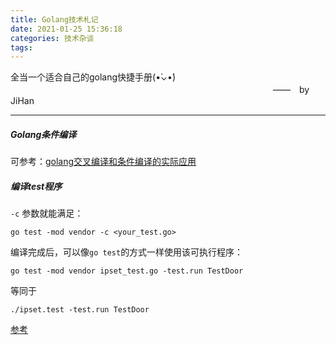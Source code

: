 ```yaml
---
title: Golang技术札记
date: 2021-01-25 15:36:18
categories: 技术杂谈
tags: 
---
```


全当一个适合自己的golang快捷手册(•̀⌄•́)
　　　　　　　　　　　　　　　　　　　　　　　　　　　　　　——　by JiHan
* * *

<!-- more -->

##### Golang条件编译
可参考：[golang交叉编译和条件编译的实际应用](https://zhuanlan.zhihu.com/p/92235251)

##### 编译test程序
`-c` 参数就能满足：
```
go test -mod vendor -c <your_test.go>
```
编译完成后，可以像`go test`的方式一样使用该可执行程序：
```
go test -mod vendor ipset_test.go -test.run TestDoor
```
等同于
```
./ipset.test -test.run TestDoor
```
[参考](https://www.cnblogs.com/sunsky303/p/11818480.html)